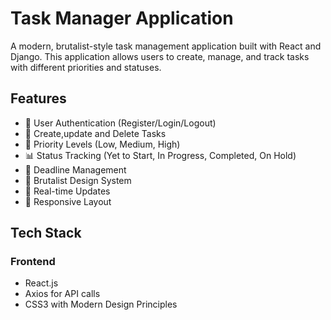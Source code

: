 # Task Manager Application

A modern, brutalist-style task management application built with React and Django. This application allows users to create, manage, and track tasks with different priorities and statuses.

## Features

- 🔐 User Authentication (Register/Login/Logout)
- 📝 Create,update and Delete Tasks
- 🎯 Priority Levels (Low, Medium, High)
- 📊 Status Tracking (Yet to Start, In Progress, Completed, On Hold)
- 📅 Deadline Management
- 🎨 Brutalist Design System
- 🔄 Real-time Updates
- 📱 Responsive Layout

## Tech Stack

### Frontend
- React.js
- Axios for API calls
- CSS3 with Modern Design Principles


